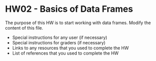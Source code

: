# HW02 - Basics of Data Frames

The purpose of this HW is to start working with data frames.
Modify the content of this file.

- Special instructions for any user (if necessary)
- Special instructions for graders (if necessary)
- Links to any resources that you used to complete the HW
- List of references that you used to complete the HW
